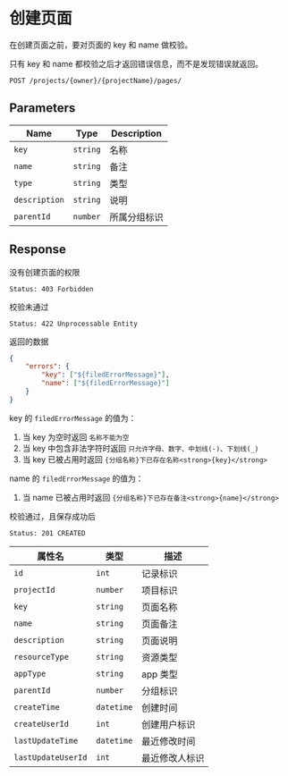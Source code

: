 # 创建页面

在创建页面之前，要对页面的 key 和 name 做校验。

只有 key 和 name 都校验之后才返回错误信息，而不是发现错误就返回。

```text
POST /projects/{owner}/{projectName}/pages/
```

## Parameters

| Name          | Type     | Description  |
| ------------- | -------- | ------------ |
| `key`         | `string` | 名称         |
| `name`        | `string` | 备注         |
| `type`        | `string` | 类型         |
| `description` | `string` | 说明         |
| `parentId`    | `number` | 所属分组标识 |

## Response

没有创建页面的权限

```text
Status: 403 Forbidden
```

校验未通过

```text
Status: 422 Unprocessable Entity
```

返回的数据

```json
{
    "errors": {
        "key": ["${filedErrorMessage}"],
        "name": ["${filedErrorMessage}"]
    }
}
```

key 的 `filedErrorMessage` 的值为：

1. 当 key 为空时返回 `名称不能为空`
2. 当 key 中包含非法字符时返回 `只允许字母、数字、中划线(-)、下划线(_)`
3. 当 key 已被占用时返回 `{分组名称}下已存在名称<strong>{key}</strong>`

name 的 `filedErrorMessage` 的值为：

1. 当 name 已被占用时返回 `{分组名称}下已存在备注<strong>{name}</strong>`

校验通过，且保存成功后

```text
Status: 201 CREATED
```

| 属性名             | 类型       | 描述           |
| ------------------ | ---------- | -------------- |
| `id`               | `int`      | 记录标识       |
| `projectId`        | `number`   | 项目标识       |
| `key`              | `string`   | 页面名称       |
| `name`             | `string`   | 页面备注       |
| `description`      | `string`   | 页面说明       |
| `resourceType`     | `string`   | 资源类型       |
| `appType`          | `string`   | app 类型       |
| `parentId`         | `number`   | 分组标识       |
| `createTime`       | `datetime` | 创建时间       |
| `createUserId`     | `int`      | 创建用户标识   |
| `lastUpdateTime`   | `datetime` | 最近修改时间   |
| `lastUpdateUserId` | `int`      | 最近修改人标识 |
